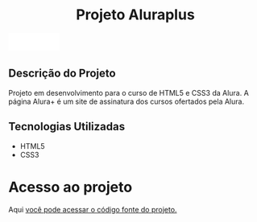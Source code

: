 <h1 align="center"> Projeto Aluraplus </h1>

<img src="https://github.com/Palmieres2022/aluraplus/blob/main/imagens/Logo.png?raw=true">


<h2 align="left"> Descrição do Projeto </h2>

Projeto em desenvolvimento para o curso de HTML5 e CSS3 da Alura. A página Alura+ é um site de assinatura dos cursos ofertados pela Alura.

<h2 align="left"> Tecnologias Utilizadas </h2>
<ul>
<li>HTML5</li>
<li>CSS3</li>
</ul>

<h1 align="left"> Acesso ao projeto </h1>
Aqui <a href="https://github.com/Palmieres2022/aluraplus">
você pode acessar o código fonte do projeto. </a>